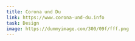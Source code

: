 ```yaml
---
title: Corona und Du
link: https://www.corona-und-du.info
task: Design
image: https://dummyimage.com/300/09f/fff.png
---
```

